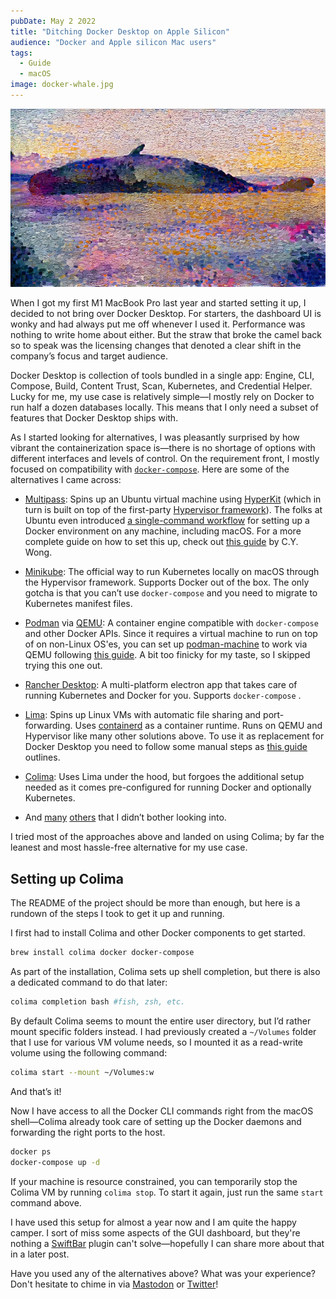 ```yaml
---
pubDate: May 2 2022
title: "Ditching Docker Desktop on Apple Silicon"
audience: "Docker and Apple silicon Mac users"
tags:
  - Guide
  - macOS
image: docker-whale.jpg
---
```


![Whale](./header-image.jpg)

When I got my first M1 MacBook Pro last year and started setting it up, I
 decided to not bring over Docker Desktop. For starters, the dashboard UI is
 wonky and had always put me off whenever I used it. Performance was nothing to
write home about either. But the straw that broke the camel back so to speak was
the licensing changes that denoted a clear shift in the company’s focus and
target audience.

Docker Desktop is collection of tools bundled in a single app: Engine, CLI,
Compose, Build, Content Trust, Scan, Kubernetes, and Credential Helper. Lucky
for me, my use case is relatively simple—I mostly rely on Docker to run half a
dozen databases locally. This means that I only need a subset of features that
Docker Desktop ships with.

As I started looking for alternatives, I was pleasantly surprised by how vibrant
the containerization space is—there is no shortage of options with different
interfaces and levels of control. On the requirement front, I mostly focused on
compatibility with [`docker-compose`](https://docs.docker.com/compose/). Here
are some of the alternatives I came across:

- [Multipass](https://multipass.run): Spins up an Ubuntu virtual machine using
  [HyperKit](https://minikube.sigs.k8s.io/docs/drivers/hyperkit/) (which in turn
  is built on top of the first-party [Hypervisor
  framework](https://developer.apple.com/documentation/hypervisor)). The folks
  at Ubuntu even introduced [a single-command
  workflow](https://ubuntu.com/blog/docker-on-mac-and-windows-multipass) for
  setting up a Docker environment on any machine, including macOS. For a more
  complete guide on how to set this up, check out [this
  guide](https://www.mybyways.com/blog/multipass-for-docker-containers-on-macos)
  by C.Y. Wong.

- [Minikube](https://minikube.sigs.k8s.io/docs/start/): The official way to run
  Kubernetes locally on macOS through the Hypervisor framework.  Supports Docker
  out of the box. The only gotcha is that you can’t use `docker-compose` and you
  need to migrate to Kubernetes manifest files.

- [Podman](https://podman.io) via [QEMU](https://www.qemu.org): A container
  engine compatible with `docker-compose` and other Docker APIs. Since it
  requires a virtual machine to run on top of on non-Linux OS'es, you can set up
  [podman-machine](https://docs.podman.io/en/latest/markdown/podman-machine.1.html)
  to work via QEMU following [this
  guide](https://blog.cloudassembler.com/post/podman-machine-mac-m1/). A bit too
  finicky for my taste, so I skipped trying this one out.

- [Rancher Desktop](https://rancherdesktop.io): A multi-platform electron app
  that takes care of running Kubernetes and Docker for you. Supports
  `docker-compose` .

- [Lima](https://github.com/lima-vm/lima): Spins up Linux VMs with automatic
  file sharing and port-forwarding. Uses [containerd](https://containerd.io/) as
  a container runtime. Runs on QEMU and Hypervisor like many other solutions
  above. To use it as replacement for Docker Desktop you need to follow some
  manual steps as [this
  guide](https://naomiaro.hashnode.dev/replacing-docker-desktop-with-lima-on-mac-os)
  outlines.

- [Colima](https://github.com/abiosoft/colima): Uses Lima under the hood, but
  forgoes the additional setup needed as it comes pre-configured for running
  Docker and optionally Kubernetes.

- And [many](https://k3d.io/v5.4.1/) [others](https://kind.sigs.k8s.io) that I
  didn’t bother looking into.

I tried most of the approaches above and landed on using Colima; by far the
leanest and most hassle-free alternative for my use case.

## Setting up Colima

The README of the project should be more than enough, but here is a rundown of
the steps I took to get it up and running.

I first had to install Colima and other Docker components to get started.

```sh
brew install colima docker docker-compose
```

As part of the installation, Colima sets up shell completion, but there is also
a dedicated command to do that later:

```sh
colima completion bash #fish, zsh, etc.
```

By default Colima seems to mount the entire user directory, but I’d rather mount
specific folders instead. I had previously created a `~/Volumes`  folder that I
use for various VM volume needs, so I mounted it as a read-write volume using
the following command:

```sh
colima start --mount ~/Volumes:w
```

And that’s it!

Now I have access to all the Docker CLI commands right from the macOS
shell—Colima already took care of setting up the Docker daemons and forwarding
the right ports to the host.

```sh
docker ps
docker-compose up -d
```

If your machine is resource constrained, you can temporarily stop the Colima VM
by running `colima stop`. To start it again, just run the same `start` command
above.

I have used this setup for almost a year now and I am quite the happy camper. I
sort of miss some aspects of the GUI dashboard, but they're nothing a
[SwiftBar](https://github.com/swiftbar/SwiftBar) plugin can't solve—hopefully I
can share more about that in a later post.

Have you used any of the alternatives above? What was your experience? Don't
hesitate to chime in via
[Mastodon](https://mastodon.social/web/@redalemeden/108245594126322878) or
[Twitter](https://twitter.com/kaishin/status/1521951812986810371)!
